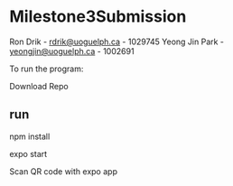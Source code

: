 # Milestone3Submission

Ron Drik       - rdrik@uoguelph.ca    - 1029745
Yeong Jin Park - yeongjin@uoguelph.ca - 1002691

To run the program:

Download Repo

run
----
npm install

expo start

Scan QR code with expo app
